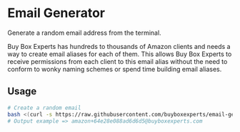 # Email Generator

Generate a random email address from the terminal.

Buy Box Experts has hundreds to thousands of Amazon clients and needs a way to create email aliases for each of them. This allows Buy Box Experts to receive permissions from each client to this email alias without the need to conform to wonky naming schemes or spend time building email aliases.

## Usage

```bash
# Create a random email
bash <(curl -s https://raw.githubusercontent.com/buyboxexperts/email-generator/master/generate-email.sh)
# Output example => amazon+64e28e088ad6d6d5@buyboxexperts.com
```
